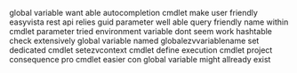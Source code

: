 global variable want able autocompletion cmdlet make user friendly easyvista rest api relies guid parameter well able query friendly name within cmdlet parameter tried environment variable dont seem work hashtable check extensively global variable named globalezvvariablename set dedicated cmdlet setezvcontext cmdlet define execution cmdlet project consequence pro cmdlet easier con global variable might allready exist